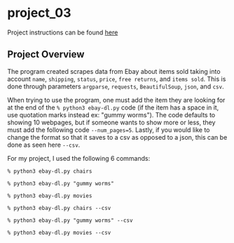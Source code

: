# project_03

Project instructions can be found [here](https://github.com/mikeizbicki/cmc-csci040/tree/2022fall/project_03)

## Project Overview
The program created scrapes data from Ebay about items sold taking into account ```name```, ```shipping```, ```status```, ```price```, ```free returns```, and ```items sold```. This is done through parameters ```argparse```, ```requests```, ```BeautifulSoup```, ```json```, and ```csv```.

When trying to use the program, one must add the item they are looking for at the end of the ``` % python3 ebay-dl.py ``` code (if the item has a space in it, use quotation marks instead ex: "gummy worms"). The code defaults to showing 10 webpages, but if someone wants to show more or less, they must add the following code ```--num_pages=5```. Lastly, if you would like to change the format so that it saves to a csv as opposed to a json, this can be done as seen here ```--csv```.

For my project, I used the following 6 commands:
```
% python3 ebay-dl.py chairs
```
```
% python3 ebay-dl.py "gummy worms"
```
```
% python3 ebay-dl.py movies
```

```
% python3 ebay-dl.py chairs --csv
```
```
% python3 ebay-dl.py "gummy worms" --csv
```
```
% python3 ebay-dl.py movies --csv
```



